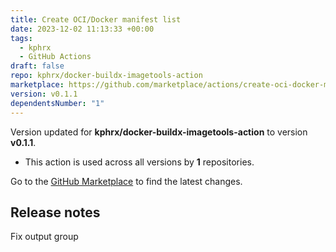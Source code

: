 ```yaml
---
title: Create OCI/Docker manifest list
date: 2023-12-02 11:13:33 +00:00
tags:
  - kphrx
  - GitHub Actions
draft: false
repo: kphrx/docker-buildx-imagetools-action
marketplace: https://github.com/marketplace/actions/create-oci-docker-manifest-list
version: v0.1.1
dependentsNumber: "1"
---
```



Version updated for **kphrx/docker-buildx-imagetools-action** to version **v0.1.1**.
- This action is used across all versions by **1** repositories.

Go to the [GitHub Marketplace](https://github.com/marketplace/actions/create-oci-docker-manifest-list) to find the latest changes.

## Release notes

Fix output group
